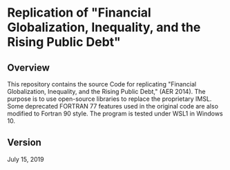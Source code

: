 Replication of "Financial Globalization, Inequality, and the Rising Public Debt"
=====
Overview
----
This repository contains the source Code for replicating "Financial Globalization, Inequality, and the Rising Public Debt," (AER 2014). The purpose is to use open-source libraries to replace the proprietary IMSL. Some deprecated FORTRAN 77 features used in the original code are also modified to Fortran 90 style. The program is tested under WSL1 in Windows 10.

Version
----
July 15, 2019
